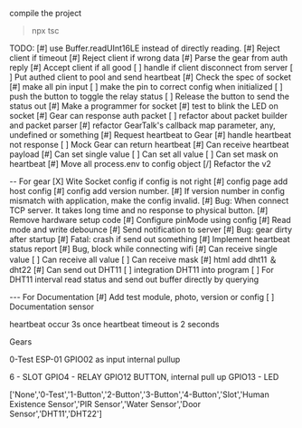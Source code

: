 compile the project
> npx tsc

TODO: 
[#] use Buffer.readUInt16LE instead of directly reading.
[#] Reject client if timeout
[#] Reject client if wrong data
[#] Parse the gear from auth reply
[#] Accept client if all good
[ ] handle if client disconnect from server
[ ] Put authed client to pool and send heartbeat
[#] Check the spec of socket
[#] make all pin input
[ ] make the pin to correct config when initialized
[ ] push the button to toggle the relay status
[ ] Release the button to send the status out
[#] Make a programmer for socket
[#] test to blink the LED on socket
[#] Gear can response auth packet
[ ] refactor about packet builder and packet parser
[#] refactor GearTalk's callback map parameter, any, undefined or something
[#] Request heartbeat to Gear
[#] handle heartbeat not response
[ ] Mock Gear can return heartbeat
[#] Can receive heartbeat payload
[#] Can set single value
[ ] Can set all value
[ ] Can set mask on heartbeat
[#] Move all process.env to config object
[/] Refactor the v2

-- For gear
[X] Wite Socket config if config is not right
[#] config page add host config
[#] config add version number.
[#] If version number in config mismatch with application, make the config invalid.
[#] Bug: When connect TCP server. It takes long time and no response to physical button.
[#] Remove hardware setup code
[#] Configure pinMode using config 
[#] Read mode and write debounce
[#] Send notification to server
[#] Bug: gear dirty after startup
[#] Fatal: crash if send out something
[#] Implement heartbeat status report
[#] Bug, block while connecting wifi
[#] Can receive single value
[ ] Can receive all value
[ ] Can receive mask
[#] html add dht11 ＆dht22
[#] Can send out DHT11
[ ] integration DHT11 into program
[ ] For DHT11 interval read status and send out buffer directly by querying


--- For Documentation
[#] Add test module, photo, version or config
[ ] Documentation sensor



heartbeat occur 3s once
heartbeat timeout is 2 seconds


Gears 

0-Test
ESP-01
GPIO02 as input internal pullup



6 - SLOT
GPIO4 - RELAY
GPIO12 BUTTON, internal pull up
GPIO13 - LED


['None','0-Test','1-Button','2-Button','3-Button','4-Button','Slot','Human Existence Sensor','PIR Sensor','Water Sensor','Door Sensor','DHT11','DHT22']
